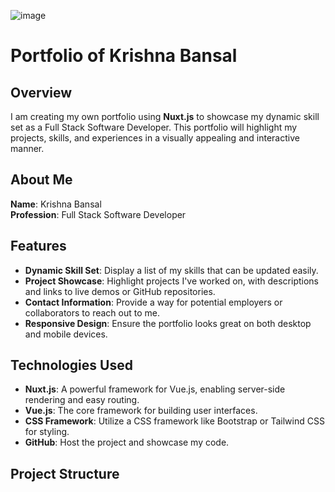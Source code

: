 ![image](https://github.com/user-attachments/assets/be1077ab-7488-4095-8e77-00d3b9ef9f43)
# Portfolio of Krishna Bansal

## Overview
I am creating my own portfolio using **Nuxt.js** to showcase my dynamic skill set as a Full Stack Software Developer. This portfolio will highlight my projects, skills, and experiences in a visually appealing and interactive manner.

## About Me
**Name**: Krishna Bansal  
**Profession**: Full Stack Software Developer

## Features
- **Dynamic Skill Set**: Display a list of my skills that can be updated easily.
- **Project Showcase**: Highlight projects I've worked on, with descriptions and links to live demos or GitHub repositories.
- **Contact Information**: Provide a way for potential employers or collaborators to reach out to me.
- **Responsive Design**: Ensure the portfolio looks great on both desktop and mobile devices.

## Technologies Used
- **Nuxt.js**: A powerful framework for Vue.js, enabling server-side rendering and easy routing.
- **Vue.js**: The core framework for building user interfaces.
- **CSS Framework**: Utilize a CSS framework like Bootstrap or Tailwind CSS for styling.
- **GitHub**: Host the project and showcase my code.

## Project Structure
